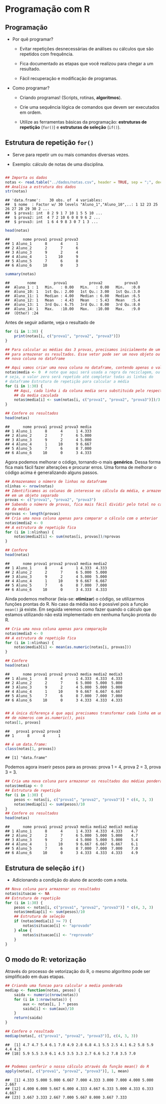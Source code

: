 # Programação com R

## Programação

- Por quê programar?

	-   Evitar repetições desnecessárias de análises ou cálculos que são
        repetidos com frequência.

    -   Fica documentado as etapas que você realizou para chegar a um
        resultado.

    -   Fácil recuperação e modificação de programas.

-   Como programar?

    -   Criando programas! (Scripts, rotinas, **algoritmos**).

    -   Crie uma sequência lógica de comandos que devem ser executados
        em ordem.

    -   Utilize as ferramentas básicas da programação: **estruturas de
        repetição** (`for()`) e **estruturas de seleção** (`if()`).

## Estrutura de repetição `for()`

-   Serve para repetir um ou mais comandos diversas vezes.

-   Exemplo: cálculo de notas de uma disciplina.


```r

## Importa os dados
notas <- read.table("../dados/notas.csv", header = TRUE, sep = ";", dec = ",")
## Analisa a estrutura dos dados
str(notas)
```

```
## 'data.frame':	30 obs. of  4 variables:
##  $ nome  : Factor w/ 30 levels "Aluno_1","Aluno_10",..: 1 12 23 25 26 27 28 29 30 2 ...
##  $ prova1: int  8 2 9 1 7 10 1 5 5 10 ...
##  $ prova2: int  4 7 2 10 6 0 8 9 6 2 ...
##  $ prova3: int  1 6 4 9 8 3 0 7 1 3 ...
```

```r
head(notas)
```

```
##      nome prova1 prova2 prova3
## 1 Aluno_1      8      4      1
## 2 Aluno_2      2      7      6
## 3 Aluno_3      9      2      4
## 4 Aluno_4      1     10      9
## 5 Aluno_5      7      6      8
## 6 Aluno_6     10      0      3
```

```r
summary(notas)
```

```
##        nome        prova1          prova2          prova3   
##  Aluno_1 : 1   Min.   : 0.00   Min.   : 0.00   Min.   :0.0  
##  Aluno_10: 1   1st Qu.: 2.00   1st Qu.: 3.00   1st Qu.:3.0  
##  Aluno_11: 1   Median : 4.00   Median : 6.00   Median :6.5  
##  Aluno_12: 1   Mean   : 4.43   Mean   : 5.43   Mean   :5.4  
##  Aluno_13: 1   3rd Qu.: 6.75   3rd Qu.: 8.00   3rd Qu.:8.0  
##  Aluno_14: 1   Max.   :10.00   Max.   :10.00   Max.   :9.0  
##  (Other) :24
```


Antes de seguir adiante, veja o resultado de

```r
for (i in 1:30) {
    print(notas[i, c("prova1", "prova2", "prova3")])
}
```



```r
## Para calcular as médias das 3 provas, precisamos inicialmente de um vetor
## para armazenar os resultados. Esse vetor pode ser um novo objeto ou uma
## nova coluna no dataframe

## Aqui vamos criar uma nova coluna no dataframe, contendo apenas o valor 0
notas$media <- 0  # note que aqui será usada a regra da reciclagem, ou
# seja, o valor zero será repetido até completar todas as linhas do
# dataframe Estrutura de repetição para calcular a média
for (i in 1:30) {
    ## Aqui, cada linha i da coluna media sera substituida pelo respectivo valor
    ## da media caculada
    notas$media[i] <- sum(notas[i, c("prova1", "prova2", "prova3")])/3
}

## Confere os resultados
head(notas)
```

```
##      nome prova1 prova2 prova3 media
## 1 Aluno_1      8      4      1 4.333
## 2 Aluno_2      2      7      6 5.000
## 3 Aluno_3      9      2      4 5.000
## 4 Aluno_4      1     10      9 6.667
## 5 Aluno_5      7      6      8 7.000
## 6 Aluno_6     10      0      3 4.333
```


Agora podemos melhorar o código, tornando-o mais **genérico**. Dessa
forma fica mais fácil fazer alterações e procurar erros. Uma forma de
melhorar o código acima é generalizando alguns passos.


```r
## Armazenamos o número de linhas no dataframe
nlinhas <- nrow(notas)
## Identificamos as colunas de interesse no cálculo da média, e armazenamos
## em um objeto separado
provas <- c("prova1", "prova2", "prova3")
## Sabendo o número de provas, fica mais fácil dividir pelo total no cálculo
## da média
nprovas <- length(provas)
## Cria uma nova coluna apenas para comparar o cálculo com o anterior
notas$media2 <- 0
## A estrutura de repetição fica
for (i in 1:nlinhas) {
    notas$media2[i] <- sum(notas[i, provas])/nprovas
}

## Confere
head(notas)
```

```
##      nome prova1 prova2 prova3 media media2
## 1 Aluno_1      8      4      1 4.333  4.333
## 2 Aluno_2      2      7      6 5.000  5.000
## 3 Aluno_3      9      2      4 5.000  5.000
## 4 Aluno_4      1     10      9 6.667  6.667
## 5 Aluno_5      7      6      8 7.000  7.000
## 6 Aluno_6     10      0      3 4.333  4.333
```


Ainda podemos melhorar (leia-se: **otimizar**) o código, se utilizarmos
funções prontas do R. No caso da média isso é possível pois a função
`mean()` já existe. Em seguida veremos como fazer quando o cálculo que
estamos utilizando não está implementado em nenhuma função pronta do R.


```r
## Cria uma nova coluna apenas para comparação
notas$media3 <- 0
## A estrutura de repetição fica
for (i in 1:nlinhas) {
    notas$media3[i] <- mean(as.numeric(notas[i, provas]))
}

## Confere
head(notas)
```

```
##      nome prova1 prova2 prova3 media media2 media3
## 1 Aluno_1      8      4      1 4.333  4.333  4.333
## 2 Aluno_2      2      7      6 5.000  5.000  5.000
## 3 Aluno_3      9      2      4 5.000  5.000  5.000
## 4 Aluno_4      1     10      9 6.667  6.667  6.667
## 5 Aluno_5      7      6      8 7.000  7.000  7.000
## 6 Aluno_6     10      0      3 4.333  4.333  4.333
```

```r

## A única diferença é que aqui precisamos transformar cada linha em um vetor
## de números com as.numeric(), pois
notas[1, provas]
```

```
##   prova1 prova2 prova3
## 1      8      4      1
```

```r
## é um data.frame:
class(notas[1, provas])
```

```
## [1] "data.frame"
```


Podemos agora inserir pesos para as provas: prova 1 = 4, prova 2 = 3,
prova 3 = 3.


```r
## Cria uma nova coluna para armazenar os resultados das médias ponderadas
notas$mediap <- 0
## Estrutura de repetição
for (i in 1:30) {
    pesos <- notas[i, c("prova1", "prova2", "prova3")] * c(4, 3, 3)
    notas$mediap[i] <- sum(pesos)/10
}
## Confere os resultados
head(notas)
```

```
##      nome prova1 prova2 prova3 media media2 media3 mediap
## 1 Aluno_1      8      4      1 4.333  4.333  4.333    4.7
## 2 Aluno_2      2      7      6 5.000  5.000  5.000    4.7
## 3 Aluno_3      9      2      4 5.000  5.000  5.000    5.4
## 4 Aluno_4      1     10      9 6.667  6.667  6.667    6.1
## 5 Aluno_5      7      6      8 7.000  7.000  7.000    7.0
## 6 Aluno_6     10      0      3 4.333  4.333  4.333    4.9
```


## Estrutura de seleção `if()`

-   Adicionando a condição do aluno de acordo com a nota.


```r
## Nova coluna para armazenar os resultados
notas$situacao <- NA
## Estrutura de repetição
for (i in 1:30) {
    pesos <- notas[i, c("prova1", "prova2", "prova3")] * c(4, 3, 3)
    notas$mediap[i] <- sum(pesos)/10
    ## Estrutura de seleção
    if (notas$media[i] >= 7) {
        notas$situacao[i] <- "aprovado"
    } else {
        notas$situacao[i] <- "reprovado"
    }
}
```


## O modo do R: vetorização

Através do processo de vetorização do R, o mesmo algoritmo pode ser
simplificado em duas etapas.


```r
## Criando uma funcao para calcular a media ponderada
mediap <- function(notas, pesos) {
    saida <- numeric(nrow(notas))
    for (i in 1:nrow(notas)) {
        aux <- notas[i, ] * pesos
        saida[i] <- sum(aux)/10
    }
    return(saida)
}

## Confere o resultado
mediap(notas[, c("prova1", "prova2", "prova3")], c(4, 3, 3))
```

```
##  [1] 4.7 4.7 5.4 6.1 7.0 4.9 2.8 6.8 4.1 5.5 2.5 4.1 6.2 5.8 5.9 4.4 4.3
## [18] 5.9 5.5 3.9 6.1 4.5 3.5 3.3 2.7 6.6 5.2 7.8 3.5 7.0
```

```r

## Podemos conferir o nosso cálculo através da função mean() do R
apply(notas[, c("prova1", "prova2", "prova3")], 1, mean)
```

```
##  [1] 4.333 5.000 5.000 6.667 7.000 4.333 3.000 7.000 4.000 5.000 2.667
## [12] 4.000 6.000 5.667 6.000 4.333 4.667 6.333 5.000 4.333 6.333 4.667
## [23] 3.667 3.333 2.667 7.000 5.667 8.000 3.667 7.333
```

